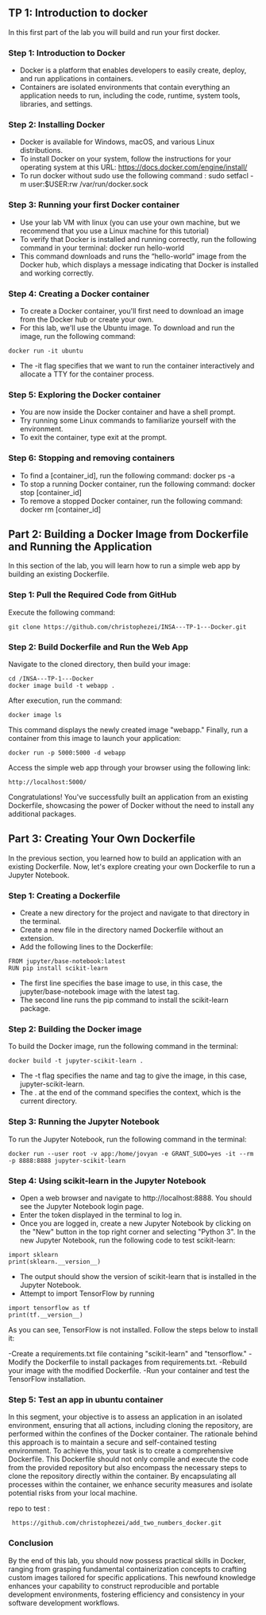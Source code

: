 ## TP 1: Introduction to docker
In this first part of the lab you will build and run your first docker.

### Step 1: Introduction to Docker
- Docker is a platform that enables developers to easily create, deploy, and run applications in containers.
- Containers are isolated environments that contain everything an application needs to run, including the code, runtime, system tools, libraries, and settings.
### Step 2: Installing Docker
- Docker is available for Windows, macOS, and various Linux distributions.
- To install Docker on your system, follow the instructions for your operating system at this URL: https://docs.docker.com/engine/install/
- To run docker without sudo use the following command : sudo setfacl -m user:$USER:rw /var/run/docker.sock

### Step 3: Running your first Docker container
- Use your lab VM with linux (you can use your own machine, but we recommend that you use a Linux machine for this tutorial)
- To verify that Docker is installed and running correctly, run the following command in your terminal: docker run hello-world
- This command downloads and runs the “hello-world” image from the Docker hub, which displays a message indicating that Docker is installed and working correctly.
### Step 4: Creating a Docker container
- To create a Docker container, you'll first need to download an image from the Docker hub or create your own.
- For this lab, we'll use the Ubuntu image. To download and run the image, run the following command: 

```
docker run -it ubuntu
```

- The -it flag specifies that we want to run the container interactively and allocate a TTY for the container process.

### Step 5: Exploring the Docker container
- You are now inside the Docker container and have a  shell prompt.
- Try running some Linux commands to familiarize yourself with the environment.
- To exit the container, type exit at the prompt.

### Step 6: Stopping and removing containers
- To find a [container_id], run the following command: docker ps -a
- To stop a running Docker container, run the following command: docker stop [container_id]
- To remove a stopped Docker container, run the following command: docker rm [container_id]

## Part 2: Building a Docker Image from Dockerfile and Running the Application

In this section of the lab, you will learn how to run a simple web app by building an existing Dockerfile.

### Step 1: Pull the Required Code from GitHub

Execute the following command:

```
git clone https://github.com/christophezei/INSA---TP-1---Docker.git
```

### Step 2: Build Dockerfile and Run the Web App

Navigate to the cloned directory, then build your image:

```
cd /INSA---TP-1---Docker
docker image build -t webapp .
```
After execution, run the command:

```
docker image ls
```

This command displays the newly created image "webapp." Finally, run a container from this image to launch your application:

```
docker run -p 5000:5000 -d webapp
```

Access the simple web app through your browser using the following link:


```
http://localhost:5000/
```

Congratulations! You've successfully built an application from an existing Dockerfile, showcasing the power of Docker without the need to install any additional packages.

## Part 3: Creating Your Own Dockerfile 
In the previous section, you learned how to build an application with an existing Dockerfile. 
Now, let's explore creating your own Dockerfile to run a Jupyter Notebook.

### Step 1: Creating a Dockerfile
- Create a new directory for the project and navigate to that directory in the terminal.
- Create a new file in the directory named Dockerfile without an extension.
- Add the following lines to the Dockerfile:


```
FROM jupyter/base-notebook:latest
RUN pip install scikit-learn
```

- The first line specifies the base image to use, in this case, the jupyter/base-notebook image with the latest tag.
- The second line runs the pip command to install the scikit-learn package.

### Step 2: Building the Docker image
To build the Docker image, run the following command in the terminal:

```
docker build -t jupyter-scikit-learn .
```

- The -t flag specifies the name and tag to give the image, in this case, jupyter-scikit-learn.
- The . at the end of the command specifies the context, which is the current directory.

### Step 3: Running the Jupyter Notebook
To run the Jupyter Notebook, run the following command in the terminal:

```
docker run --user root -v app:/home/jovyan -e GRANT_SUDO=yes -it --rm -p 8888:8888 jupyter-scikit-learn
```

### Step 4: Using scikit-learn in the Jupyter Notebook

- Open a web browser and navigate to http://localhost:8888. You should see the Jupyter Notebook login page.
- Enter the token displayed in the terminal to log in.
- Once you are logged in, create a new Jupyter Notebook by clicking on the "New" button in the top right corner and selecting "Python 3".
In the new Jupyter Notebook, run the following code to test scikit-learn:

```
import sklearn
print(sklearn.__version__)
```

- The output should show the version of scikit-learn that is installed in the Jupyter Notebook.
- Attempt to import TensorFlow by running

```
import tensorflow as tf
print(tf.__version__)
```
As you can see, TensorFlow is not installed. Follow the steps below to install it:

-Create a requirements.txt file containing "scikit-learn" and "tensorflow."
-Modify the Dockerfile to install packages from requirements.txt.
-Rebuild your image with the modified Dockerfile.
-Run your container and test the TensorFlow installation.

### Step 5: Test an app in ubuntu container

In this segment, your objective is to assess an application in an isolated environment, 
ensuring that all actions, including cloning the repository, 
are performed within the confines of the Docker container. The rationale behind this approach is to maintain a secure and self-contained testing environment. To achieve this, your task is to create a comprehensive Dockerfile. This Dockerfile should not only compile and execute the code from the provided repository but also encompass the necessary steps to clone the repository directly within the container. By encapsulating all processes within the container, we enhance security measures and isolate potential risks from your local machine.

repo to test :

```
 https://github.com/christophezei/add_two_numbers_docker.git
```
### Conclusion
By the end of this lab, you should now possess practical skills in Docker, ranging from grasping fundamental 
containerization concepts to crafting custom images tailored for specific applications. 
This newfound knowledge enhances your capability to construct reproducible and portable development environments,
fostering efficiency and consistency in your software development workflows.



